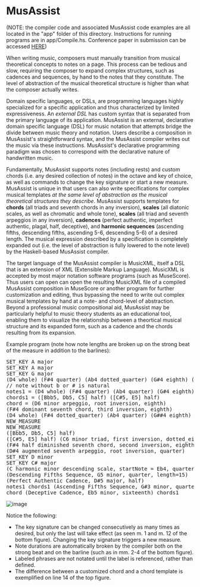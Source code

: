 # MusAssist

(NOTE: the compiler code and associated MusAssist code examples are all located in the "app" folder of this directory. Instructions for running programs are in app/Compile.hs. Conference paper in submission can be accessed <a href="https://github.com/ilanashapiro/MusAssist/blob/main/2021_ICMC_Paper_Templates/ICMC_2021_LaTeX_Template/icmc2021template.pdf">HERE</a>)

When writing music, composers must manually transition from musical theoretical concepts to notes on a page.
This process can be tedious and slow, requiring the composer to expand complex structures, such as cadences and sequences,
by hand to the notes that they constitute. The level of abstraction of the musical theoretical structure is 
higher than what the composer actually writes. 

Domain specific languages, or DSLs, 
are programming languages highly specialized for a specific application and thus characterized by limited expressiveness.
An $external$ $DSL$ has custom syntax that is separated from the primary language of its application. 
MusAssist is an external, declarative domain specific language (DSL) for music notation that attempts bridge the divide between
music theory and notation. Users describe a composition in MusAssist's straightforward syntax, and 
the MusAssist compiler writes out the music via these instructions. MusAssist's declarative programming 
paradigm was chosen to correspond with the declarative nature of handwritten music. 

Fundamentally, MusAssist supports notes (including rests) and custom chords (i.e. any desired collection of notes)
in the octave and key of choice, as well as commands to change the key signature or start a new measure.
 MusAssist is unique in that users can also write specifications for complex musical templates <em>at the same level of abstraction
as the musical theoretical structures they describe</em>. MusAssist supports templates for
<b>chords</b> (all triads and seventh chords in any inversion),
<b>scales</b> (all diatonic scales, as well as chromatic and whole tone),
<b>scales</b> (all triad and seventh arpeggios in any inversion),
<b>cadences</b> (perfect authentic, imperfect authentic, plagal, half, deceptive), and 
<b>harmonic sequences</b> (ascending
fifths, descending fifths, ascending 5-6, descending 5-6) of a desired length. The musical expression 
described by a specification is completely expanded out (i.e. the level of abstraction is
fully lowered to the note level) by the Haskell-based MusAssist compiler.

The target language of the MusAssist compiler is MusicXML, itself a DSL that is an extension of
XML (Extensible Markup Language). MusicXML is accepted by most major notation software programs (such as MuseScore). 
Thus users can open can open the resulting MusicXML file of a compiled MusAssist composition in MuseScore or another
program for further customization and editing, thus bypassing the need to write out complex musical templates by hand at a 
note- and chord-level of abstraction. Beyond a professional music compositional aid, MusAssist may be particularly 
helpful to music theory students as an educational tool, enabling them to visualize the relationship between a theortical musical structure 
and its expanded form, such as a cadence and the chords resulting from its expansion.

Example program (note how note lengths are broken up on the strong beat of the measure in addition to the barlines):
<pre>
SET_KEY A major
SET_KEY A major
SET_KEY G major
(D4 whole) (F#4 quarter) (Ab4 dotted_quarter) (G#4 eighth) (rest sixteenth)
// note without b or # is natural
notes1 = (D4 whole) (F#4 quarter) (Ab4 quarter) (G#4 eighth) (rest whole)  
chords1 = ([Bbb5, Db5, C5] half) ([C#5, E5] half) 
chord = (D6 minor arpeggio, root inversion, eighth) 
(F#4 dominant seventh chord, third inversion, eighth)
(D4 whole) (F#4 dotted_quarter) (Ab4 quarter) (G##4 eighth) (rest sixteenth) 
NEW_MEASURE
NEW_MEASURE
([Bbb5, Db5, C5] half) 
([C#5, E5] half) (C6 minor triad, first inversion, dotted_eighth) 
(F#4 half diminished seventh chord, second inversion, eighth) 
(D#4 augmented seventh arpeggio, root inversion, quarter)
SET_KEY D minor
SET_KEY C# major
(C harmonic minor descending scale, startNote = Eb4, quarter, length=10)
(Descending Fifths Sequence, G5 minor, quarter, length=15) 
(Perfect Authentic Cadence, D#5 major, half)
notes1 chords1 (Ascending Fifths Sequence, G#3 minor, quarter, length=5) 
chord (Deceptive Cadence, Eb5 minor, sixteenth) chords1
</pre>

![image](https://user-images.githubusercontent.com/28958079/205985367-090d2348-7a72-4b11-a38c-37e1979a8983.png)

Notice the following:
<ul>
  <li>The key signature can be changed consecutively as many times as desired, but only the last will take effect (as seen m. 1 and m. 12 of the bottom figure). Changing the key signature triggers a new measure.</li>
  <li>Note durations are automatically broken by the compiler both on the strong beat and on the barline (such as in mm. 2-4 of the bottom figure).</li>
  <li>Labeled phrases are not notated until the label is referenced, rather than defined.</li>
  <li>The difference between a customized chord and a chord template is exemplified on line 14 of the top figure.</li>
</ul>
